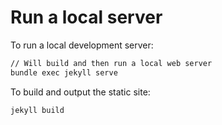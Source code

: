 # Run a local server

To run a local development server:
```bash
// Will build and then run a local web server
bundle exec jekyll serve
```

To build and output the static site:
```bash
jekyll build
```
